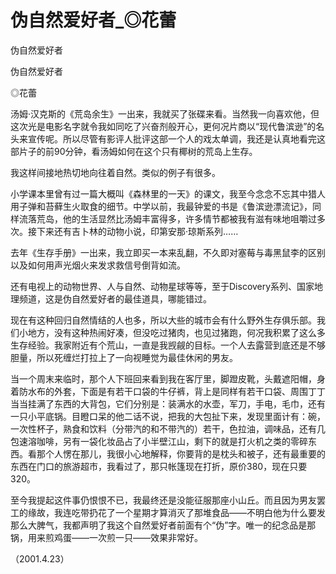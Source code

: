 # 伪自然爱好者_◎花蕾

伪自然爱好者

伪自然爱好者

◎花蕾

汤姆·汉克斯的《荒岛余生》一出来，我就买了张碟来看。当然我一向喜欢他，但这次光是电影名字就令我如同吃了兴奋剂般开心，更何况片商以“现代鲁滨逊”的名头来宣传呢。所以尽管有影评人批评这部一个人的戏太单调，我还是认真地看完这部片子的前90分钟，看汤姆如何在这个只有椰树的荒岛上生存。

我这样间接地热切地向往着自然。类似的例子有很多。

小学课本里曾有过一篇大概叫《森林里的一天》的课文，我至今念念不忘其中猎人用子弹和苔藓生火取食的细节。中学以前，我最钟爱的书是《鲁滨逊漂流记》，同样流落荒岛，他的生活显然比汤姆丰富得多，许多情节都被我有滋有味地咀嚼过多次。接下来还有吉卜林的动物小说，印第安那·琼斯系列……

去年《生存手册》一出来，我立即买一本来乱翻，不久即对塞莓与毒黑鼠李的区别以及如何用声光烟火来发求救信号倒背如流。

还有电视上的动物世界、人与自然、动物星球等等，至于Discovery系列、国家地理频道，这是伪自然爱好者的最佳道具，哪能错过。

现在有这种回归自然情结的人也多，所以大些的城市会有什么野外生存俱乐部。我们小地方，没有这种热闹好凑，但没吃过猪肉，也见过猪跑，何况我积累了这么多生存经验。我家附近有个荒山，一直是我觊觎的目标。一个人去露营到底还是不够胆量，所以死缠烂打拉上了一向视睡觉为最佳休闲的男友。

当一个周末来临时，那个人下班回来看到我在客厅里，脚蹬皮靴，头戴遮阳帽，身着防水布的外套，下面是有若干口袋的牛仔裤，背上是同样有若干口袋、周围丁丁当当挂满了东西的大背包，它们分别是：装满水的水壶，军刀，手电，毛巾，还有一只小平底锅。目瞪口呆的他二话不说，把我的大包扯下来，发现里面计有：碗，一次性杯子，熟食和饮料（分带汽的和不带汽的）若干，色拉油，调味品，还有几包速溶咖啡，另有一袋化妆品占了小半壁江山，剩下的就是打火机之类的零碎东西。看那个人愣在那儿，我很小心地解释，你要背的是枕头和被子，还有最重要的东西在门口的旅游超市，我看过了，那只帐篷现在打折，原价380，现在只要320。

至今我提起这件事仍恨恨不已，我最终还是没能征服那座小山丘。而且因为男友罢工的缘故，我连吃带扔花了一个星期才算消灭了那堆食品——不明白他为什么要发那么大脾气，我都声明了我这个自然爱好者前面有个“伪”字。唯一的纪念品是那锅，用来煎鸡蛋——一次煎一只——效果非常好。

（2001.4.23）